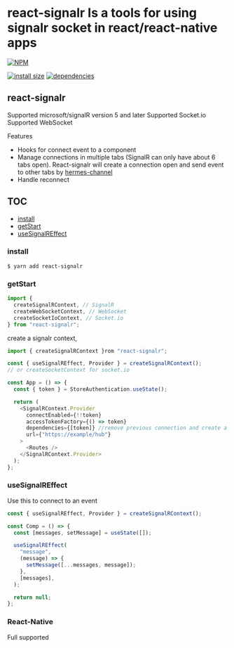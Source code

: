 # react-signalr Is a tools for using signalr socket in react/react-native apps

[![NPM](https://nodei.co/npm/react-signalr.png)](https://nodei.co/npm/react-signalr/)

[![install size](https://packagephobia.now.sh/badge?p=react-signalr)](https://packagephobia.now.sh/result?p=react-signalr) [![dependencies](https://david-dm.org/hosseinmd/react-signalr.svg)](https://david-dm.org/hosseinmd/react-signalr.svg)

## react-signalr

Supported microsoft/signalR version 5 and later
Supported Socket.io
Supported WebSocket

Features

- Hooks for connect event to a component
- Manage connections in multiple tabs (SignalR can only have about 6 tabs open). React-signalr will create a connection open and send event to other tabs by [hermes-channel](https://github.com/hosseinmd/hermes)
- Handle reconnect

## TOC

- [install](#install)
- [getStart](#getStart)
- [useSignalREffect](#useSignalREffect)

### install

`$ yarn add react-signalr`

### getStart

```js
import {
  createSignalRContext, // SignalR
  createWebSocketContext, // WebSocket
  createSocketIoContext, // Socket.io
} from "react-signalr";
```

create a signalr context,

```js
import { createSignalRContext }rom "react-signalr";

const { useSignalREffect, Provider } = createSignalRContext();
// or createSocketContext for socket.io

const App = () => {
  const { token } = StoreAuthentication.useState();

  return (
    <SignalRContext.Provider
      connectEnabled={!!token}
      accessTokenFactory={() => token}
      dependencies={[token]} //remove previous connection and create a new connection if changed
      url={"https://example/hub"}
    >
      <Routes />
    </SignalRContext.Provider>
  );
};
```

### useSignalREffect

Use this to connect to an event

```js
const { useSignalREffect, Provider } = createSignalRContext();

const Comp = () => {
  const [messages, setMessage] = useState([]);

  useSignalREffect(
    "message",
    (message) => {
      setMessage([...messages, message]);
    },
    [messages],
  );

  return null;
};
```

### React-Native

Full supported
